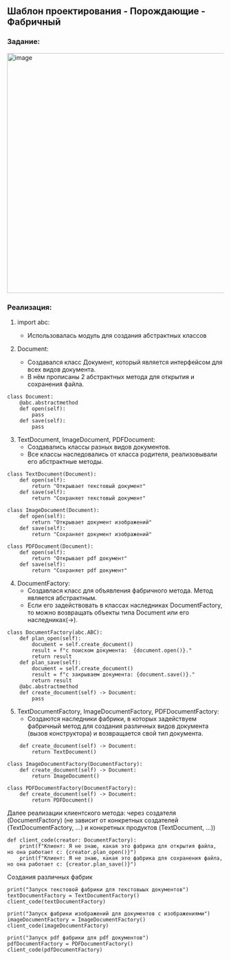 ## Шаблон проектирования - Порождающие - Фабричный

### Задание: 

<img width="710" height="558" alt="image" src="https://github.com/user-attachments/assets/dfbf072b-d8b1-4711-a147-606dc4d55bf1" />

### Реализация: 

1. import abc:
   * Использовалась модуль для создания абстрактных классов

2. Document:
   * Создавался класс Документ, который является интерфейсом для всех видов документа.
   * В нём прописаны 2 абстрактных метода для открытия и сохранения файла.
```
class Document:
    @abc.abstractmethod
    def open(self):
        pass
    def save(self):
        pass
```
3. TextDocument, ImageDocument, PDFDocument:
   * Cоздавались классы разных видов документов.
   * Все классы наследовались от класса родителя, реализовывали его абстрактные методы.
```
class TextDocument(Document):
    def open(self):
        return "Открывает текстовый документ"
    def save(self):
        return "Сохраняет текстовый документ"

class ImageDocument(Document):
    def open(self):
        return "Открывает документ изображений"
    def save(self):
        return "Сохраняет документ изображений"

class PDFDocument(Document):
    def open(self):
        return "Открывает pdf документ"
    def save(self):
        return "Сохраняет pdf документ"
```
4. DocumentFactory:
   * Создавлася класс для объявления фабричного метода. Метод является абстрактным.
   * Если его задействовать в классах наследниках DocumentFactory, то можно возвращать объекты типа Document или его наследниках(->).
```
class DocumentFactory(abc.ABC):
    def plan_open(self):
        document = self.create_document()
        result = f"с поиском документа:  {document.open()}."
        return result
    def plan_save(self):
        document = self.create_document()
        result = f"с закрываем документа: {document.save()}."
        return result
    @abc.abstractmethod
    def create_document(self) -> Document:
        pass
```
5. TextDocumentFactory, ImageDocumentFactory, PDFDocumentFactory:
   * Создаются наследники фабрики, в которых задействуем фабричный метод для создания различных видов документа (вызов конструктора) и возвращается свой тип документа.
```
    def create_document(self) -> Document:
        return TextDocument()

class ImageDocumentFactory(DocumentFactory):
    def create_document(self) -> Document:
        return ImageDocument()

class PDFDocumentFactory(DocumentFactory):
    def create_document(self) -> Document:
        return PDFDocument()
```
Далее реализации клиентского метода: через создателя (DocumentFactory) (не зависит от конкретных создателей (TextDocumentFactory, ...) и конкретных продуктов (TextDocument, ...))
```
def client_code(creator: DocumentFactory):
    print(f"Клиент: Я не знаю, какая это фабрика для открытия файла, но она работает с: {creator.plan_open()}")
    print(f"Клиент: Я не знаю, какая это фабрика для сохранения файла, но она работает с: {creator.plan_save()}")
```
Создания различных фабрик
```
print("Запуск текстовой фабрики для текстовыых документов")
textDocumentFactory = TextDocumentFactory()
client_code(textDocumentFactory)

print("Запуск фабрики изображений для документов с изображениями")
imageDocumentFactory = ImageDocumentFactory()
client_code(imageDocumentFactory)

print("Запуск pdf фабрики для pdf документов")
pdfDocumentFactory = PDFDocumentFactory()
client_code(pdfDocumentFactory)
```

